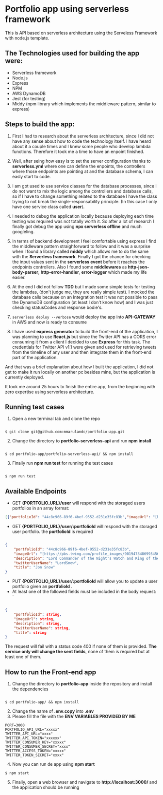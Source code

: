 
# Portfolio app using serverless framework

  

This is API based on serverless architecture using the Serveless Framework with node.js template.

  



## The Technologies used for building the app were:
  * Serverless framework
  * Node.js
  * Express
  * NPM
  * AWS DynamoDB
  * Jest (for testing)
  * Middy (npm library which implements the middleware pattern, similar to express)

## Steps to build the app:
1. First I had to research about the serverless architecture, since I did not have any sense about how to code the technology itself. I have heard about it a couple times and I knew some people who develop lambda functions. Therefore it took me a time to have an enpoint finished.

2. Well, after seing how easy is to set the server configuration thanks to **serverless.yml** where one can define the enpoints, the controllers where those endpoints are pointing at and the database schema, I can easly start to code.

3. I am got used to use service classes for the database processes, since I do not want to mix the logic among the controllers and database calls, so if I have to change something related to the database I have the class trying to not break the single-responsability principle. (In this case I only have one service  class called **user**).

4. I needed to debug the application locally because deploying each time testing was required was not totally worth it. So after a lot of research I finally got debug the app using **npx serverless offline**  and much googleling.

5. In terms of backend development I feel comfortable using express I find the middleware pattern straighforward to follow and it was a surprise when I found a library called **middy**  which allows me to do the same with the **Serverless framework**.  Finally I got the chance for checking the input values sent in the **serverless event** before it reaches the endpoints controllers. Also I found some  **middlewares** as **http-json-body-parser**, **http-error-handler**, **error-logger** which made my life easier. 

6. At the end I did not follow **TDD** but I made some simple tests for testing the lambdas, (don't judge me, they are really simple test). I mocked the database calls because on an Integration test it was not possible to pass the DynamoDB configuration (at least I don't know how) and I was just checking statusCodes and response bodie's.

7. `serverless deploy --verbose` would deploy the app into **API-GATEWAY**  in AWS and now is ready to consume

8. I have used **express generator** to build the front-end of the application, I was planning to use **React.js** but since the Twitter API has a CORS error consuming it from a client I decided to use **Express** for this task. The credentials for Twitter API v1.1 were given and used  for retrieving tweets from the timeline of any user and then integrate them in the front-end part of the application.

And that was a brief explanation about how I built the application, I did not get to make it run locally on another pc besides mine, but the application is currently deployed.

It took me around 25 hours to finish the entire app, from the beginning with zero expertise using serverless architecture.

## Running test cases


1. Open a new terminal tab and clone the repo

```

$ git clone git@github.com:mmarulandc/portfolio-app.git

```

2. Change the directory to **portfolio-serverless-api** and run **npm install**

```

$ cd portfolio-app/portfolio-serverless-api/ && npm install

```
  3.  Finally run **npm run test** for running the test cases

```

$ npm run test

```
  
## Available Endpoints

* GET **{PORTFOLIO_URL}/user** will respond with the storaged users portfolios in an array format:
```json
[{"portfolioId": "44c8c966-89f6-4bef-9552-d231e35fc83b","imageUrl": "[https://pbs.twimg.com/profile_images/901947348699545601/hqRMHITj_400x400.jpg](https://pbs.twimg.com/profile_images/901947348699545601/hqRMHITj_400x400.jpg)","description": "Lord Commander of the Night's Watch and King of the Free Folk. Not affiliated with HBO. (Parody Account)","twitterUserName": "LordSnow","title": "Jon Snow"},{"portfolioId": "1","imageUrl": "[https://pbs.twimg.com/profile_images/1521544530230595584/my_Sigxw_400x400.jpg](https://pbs.twimg.com/profile_images/1521544530230595584/my_Sigxw_400x400.jpg)","description": "Editing 605","twitterUserName": "LordSnow","title": "Dummy For Testing"}]

```

* GET **{PORTFOLIO_URL}/user/:portfolioId** will respond with the storaged user portfolio. the **portfolioId** is required

```json

{
	"portfolioId": "44c8c966-89f6-4bef-9552-d231e35fc83b",
	"imageUrl": "[https://pbs.twimg.com/profile_images/901947348699545601/hqRMHITj_400x400.jpg](https://pbs.twimg.com/profile_images/901947348699545601/hqRMHITj_400x400.jpg)",
	"description": "Lord Commander of the Night's Watch and King of the Free Folk. Not affiliated with HBO. (Parody Account)",
	"twitterUserName": "LordSnow",
	"title": "Jon Snow"
}

```

* PUT **{PORTFOLIO_URL}/user/:portfolioId** will allow you to update a user portfolio given an **portfolioId** .
* At least one of the followed fields must be included in the body request:  
`
```json

{
	"portfolioId": string,
	"imageUrl": string,
	"description": string,
	"twitterUserName": string,
	"title": string
}

```

The request will fail with a status code 400 if none of them is provided. **The service only will change the sent fields**, none of them is required but at least one of them.

## How to run the Front-end app

1.  Change the directory to **portfolio-app** inside the repository  and install the dependencies
```

$ cd portfolio-app/ && npm install

```

2.  Change the name of **.env.copy** into **.env**
3. Please fill the file with the **ENV VARIABLES PROVIDED BY ME**

```
PORT=3000
PORTFOLIO_API_URL="xxxxx"
TWITTER_API_URL="xxxx"
TWITTER_API_TOKEN="xxxxxx"
TWITTER_CONSUMER_KEY="xxxxx"
TWITTER_CONSUMER_SECRET="xxxx"
TWITTER_ACCESS_TOKEN="xxxxx"
TWITTER_TOKEN_SECRET="xxxx"

```
4. Now you can run de app using **npm start**
```
$ npm start
```

5.  Finally, open a web browser and navigate to **http://localhost:3000/** and the application should be running
